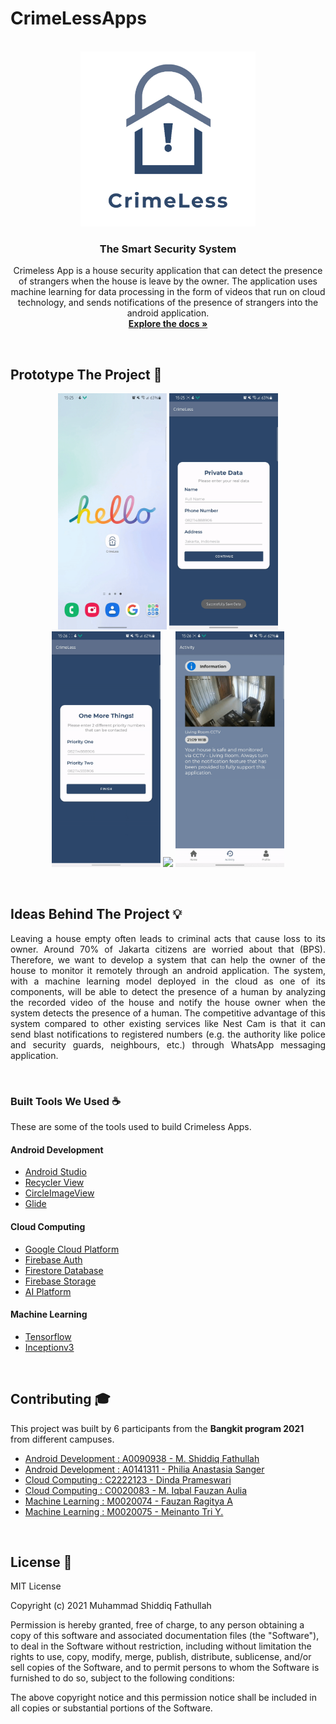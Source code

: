# CrimeLessApps
<!-- PROJECT LOGO -->
<p align="center">
  <br>
  <img  width="280px" src="https://github.com/mas-diq/CrimeLessApps/blob/master/Crimeless_Logo.png" />
  <h3 align="center">The Smart Security System</h3>
  <p align="center">
    Crimeless App is a house security application that can detect the presence of strangers when the house is leave by the owner. The application uses machine learning for data processing in the form of videos that run on cloud technology, and sends notifications of the presence of strangers into the android application.
    <br />
    <a href="https://github.com/mas-diq/CrimeLessApps/tree/master"><strong>Explore the docs »</strong></a>
  </p>
</p>
<br>

<!-- ABOUT THE PROJECT -->
## Prototype The Project :star2:
<p align="center">
<img  width="174px" src="https://github.com/mas-diq/CrimeLessApps/blob/master/gif1.gif" />
<img  width="174px" src="https://github.com/mas-diq/CrimeLessApps/blob/master/gif2.gif" />
<img  width="174px" src="https://github.com/mas-diq/CrimeLessApps/blob/master/gif3.gif" />
<img  width="174px" src="https://github.com/mas-diq/CrimeLessApps/blob/master/gif4.gif" />
<img  width="174px" src="https://github.com/mas-diq/CrimeLessApps/blob/master/gif5.gif" />
</p>
<br>

<!-- ABOUT THE PROJECT -->
## Ideas Behind The Project :bulb:
<p align="justify">
Leaving a house empty often leads to criminal acts that cause loss to its owner. Around 70% of Jakarta citizens are worried about that (BPS). Therefore, we want to develop a system that can help the owner of the house to monitor it remotely through an android application. The system, with a machine learning model deployed in the cloud as one of its components, will be able to detect the presence of a human by analyzing the recorded video of the house and notify the house owner when the system detects the presence of a human. The competitive advantage of this system compared to other existing services like Nest Cam is that it can send blast notifications to registered numbers (e.g. the authority like police and security guards, neighbours, etc.) through WhatsApp messaging application.
</p>
<br>

### Built Tools We Used :coffee:
These are some of the tools used to build Crimeless Apps.
#### Android Development
* [Android Studio](https://developer.android.com/studio)
* [Recycler View](https://developer.android.com/jetpack/androidx/releases/recyclerview)
* [CircleImageView](https://github.com/hdodenhof/CircleImageView)
* [Glide](https://github.com/bumptech/glide)
#### Cloud Computing
* [Google Cloud Platform](https://cloud.google.com/)
* [Firebase Auth](https://firebase.google.com/products/auth)
* [Firestore Database](https://firebase.google.com/products-build)
* [Firebase Storage](https://firebase.google.com/docs/storage)
* [AI Platform](https://cloud.google.com/vertex-ai)
#### Machine Learning
* [Tensorflow](https://www.tensorflow.org/)
* [Inceptionv3](https://keras.io/api/applications/inceptionv3/)
<br>

<!-- GETTING STARTED -->
<!-- ## Getting Started
This is an example of how you may give instructions on setting up your project locally.
To get a local copy up and running follow these simple example steps. -->

<!-- CONTRIBUTING -->
## Contributing :mortar_board:
This project was built by 6 participants from the **Bangkit program 2021** from different campuses.
* [Android Development : A0090938 - M. Shiddiq Fathullah](https://www.linkedin.com/in/muhammad-shiddiq-f-5a1868111/)
* [Android Development : A0141311 - Philia Anastasia Sanger](https://www.linkedin.com/in/philia-sanger-4b757a207/)
* [Cloud Computing : C2222123 - Dinda Prameswari](https://www.linkedin.com/in/dinda-prameswari-1a20911ba/)
* [Cloud Computing : C0020083 - M. Iqbal Fauzan Aulia](https://www.linkedin.com/in/muhammad-iqbal-fauzan-aulia-252730195/)
* [Machine Learning : M0020074 - Fauzan Ragitya A](https://www.linkedin.com/in/fauzan-ragitya-5457b5173/)
* [Machine Learning : M0020075 - Meinanto Tri Y.](https://www.linkedin.com/in/meinantoyuriawan/)
<br>

<!-- LICENSE -->
## License :page_facing_up:
MIT License

Copyright (c) 2021 Muhammad Shiddiq Fathullah

Permission is hereby granted, free of charge, to any person obtaining a copy
of this software and associated documentation files (the "Software"), to deal
in the Software without restriction, including without limitation the rights
to use, copy, modify, merge, publish, distribute, sublicense, and/or sell
copies of the Software, and to permit persons to whom the Software is
furnished to do so, subject to the following conditions:

The above copyright notice and this permission notice shall be included in all
copies or substantial portions of the Software.
